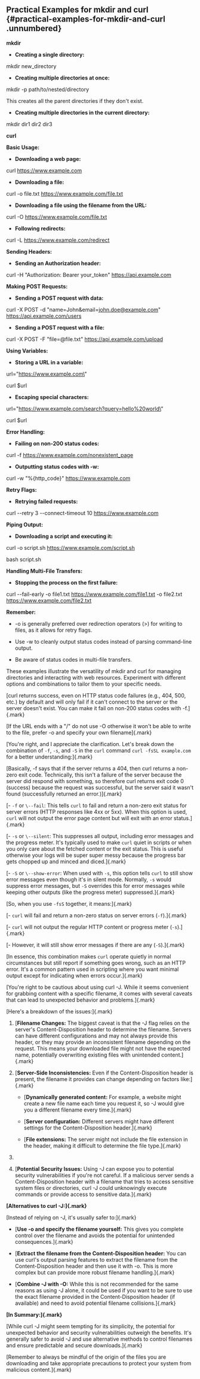 ﻿## **Practical Examples for mkdir and curl** {#practical-examples-for-mkdir-and-curl .unnumbered}

**mkdir**

- **Creating a single directory:**

mkdir new_directory

- **Creating multiple directories at once:**

mkdir -p path/to/nested/directory

This creates all the parent directories if they don\'t exist.

- **Creating multiple directories in the current directory:**

mkdir dir1 dir2 dir3

**curl**

**Basic Usage:**

- **Downloading a web page:**

curl https://www.example.com

- **Downloading a file:**

curl -o file.txt https://www.example.com/file.txt

- **Downloading a file using the filename from the URL:**

curl -O https://www.example.com/file.txt

- **Following redirects:**

curl -L https://www.example.com/redirect

**Sending Headers:**

- **Sending an Authorization header:**

curl -H \"Authorization: Bearer your_token\" https://api.example.com

**Making POST Requests:**

- **Sending a POST request with data:**

curl -X POST -d \"name=John&email=john.doe@example.com\" https://api.example.com/users

- **Sending a POST request with a file:**

curl -X POST -F \"file=@file.txt\" https://api.example.com/upload

**Using Variables:**

- **Storing a URL in a variable:**

url=\"https://www.example.com\"

curl \$url

- **Escaping special characters:**

url=\"https://www.example.com/search?query=hello%20world\"

curl \$url

**Error Handling:**

- **Failing on non-200 status codes:**

curl -f https://www.example.com/nonexistent_page

- **Outputting status codes with -w:**

curl -w \"%{http_code}\" https://www.example.com

**Retry Flags:**

- **Retrying failed requests:**

curl \--retry 3 \--connect-timeout 10 https://www.example.com

**Piping Output:**

- **Downloading a script and executing it:**

curl -o script.sh https://www.example.com/script.sh

bash script.sh

**Handling Multi-File Transfers:**

- **Stopping the process on the first failure:**

curl \--fail-early -o file1.txt https://www.example.com/file1.txt -o file2.txt https://www.example.com/file2.txt

**Remember:**

- -o is generally preferred over redirection operators (\>) for writing to files, as it allows for retry flags.

- Use -w to cleanly output status codes instead of parsing command-line output.

- Be aware of status codes in multi-file transfers.

These examples illustrate the versatility of mkdir and curl for managing directories and interacting with web resources. Experiment with different options and combinations to tailor them to your specific needs.

[curl returns success, even on HTTP status code failures (e.g., 404, 500, etc.) by default and will only fail if it can't connect to the server or the server doesn't exist. You can make it fail on non-200 status codes with -f.]{.mark}

[If the URL ends with a "/" do not use -O otherwise it won't be able to write to the file, prefer -o and specify your own filename]{.mark}

[You\'re right, and I appreciate the clarification. Let\'s break down the combination of `-f`, `-s`, and `-S` in the `curl` command `curl -fsSL example.com` for a better understanding:]{.mark}

[Basically, -f says that if the server returns a 404, then curl returns a non-zero exit code. Technically, this isn\'t a failure of the server because the server did respond with something, so therefore curl returns exit code 0 (success) because the request was successful, but the server said it wasn\'t found (successfully returned an error.)]{.mark}

[- `-f` or `\--fail`: This tells `curl` to fail and return a non-zero exit status for server errors (HTTP responses like 4xx or 5xx). When this option is used, `curl` will not output the error page content but will exit with an error status.]{.mark}

[- `-s` or `\--silent`: This suppresses all output, including error messages and the progress meter. It\'s typically used to make `curl` quiet in scripts or when you only care about the fetched content or the exit status. This is useful otherwise your logs will be super super messy because the progress bar gets chopped up and minced and diced.]{.mark}

[- `-S` or `\--show-error`: When used with `-s`, this option tells `curl` to still show error messages even though it\'s in silent mode. Normally, `-s` would suppress error messages, but `-S` overrides this for error messages while keeping other outputs (like the progress meter) suppressed.]{.mark}

[So, when you use `-fsS` together, it means:]{.mark}

[- `curl` will fail and return a non-zero status on server errors (`-f`).]{.mark}

[- `curl` will not output the regular HTTP content or progress meter (`-s`).]{.mark}

[- However, it will still show error messages if there are any (`-S`).]{.mark}

[In essence, this combination makes `curl` operate quietly in normal circumstances but still report if something goes wrong, such as an HTTP error. It\'s a common pattern used in scripting where you want minimal output except for indicating when errors occur.]{.mark}

[You\'re right to be cautious about using curl -J. While it seems convenient for grabbing content with a specific filename, it comes with several caveats that can lead to unexpected behavior and problems.]{.mark}

[Here\'s a breakdown of the issues:]{.mark}

1.  [**Filename Changes:** The biggest caveat is that the -J flag relies on the server\'s Content-Disposition header to determine the filename. Servers can have different configurations and may not always provide this header, or they may provide an inconsistent filename depending on the request. This means your downloaded file might not have the expected name, potentially overwriting existing files with unintended content.]{.mark}

2.  [**Server-Side Inconsistencies:** Even if the Content-Disposition header is present, the filename it provides can change depending on factors like:]{.mark}

    - [**Dynamically generated content:** For example, a website might create a new file name each time you request it, so -J would give you a different filename every time.]{.mark}

    - [**Server configuration:** Different servers might have different settings for the Content-Disposition header.]{.mark}

    - [**File extensions:** The server might not include the file extension in the header, making it difficult to determine the file type.]{.mark}

3.

4.  [**Potential Security Issues:** Using -J can expose you to potential security vulnerabilities if you\'re not careful. If a malicious server sends a Content-Disposition header with a filename that tries to access sensitive system files or directories, curl -J could unknowingly execute commands or provide access to sensitive data.]{.mark}

**[Alternatives to curl -J:]{.mark}**

[Instead of relying on -J, it\'s usually safer to:]{.mark}

- [**Use -o and specify the filename yourself:** This gives you complete control over the filename and avoids the potential for unintended consequences.]{.mark}

- [**Extract the filename from the Content-Disposition header:** You can use curl\'s output parsing features to extract the filename from the Content-Disposition header and then use it with -o. This is more complex but can provide more robust filename handling.]{.mark}

- [**Combine -J with -O:** While this is not recommended for the same reasons as using -J alone, it could be used if you want to be sure to use the exact filename provided in the Content-Disposition header (if available) and need to avoid potential filename collisions.]{.mark}

**[In Summary:]{.mark}**

[While curl -J might seem tempting for its simplicity, the potential for unexpected behavior and security vulnerabilities outweigh the benefits. It\'s generally safer to avoid -J and use alternative methods to control filenames and ensure predictable and secure downloads.]{.mark}

[Remember to always be mindful of the origin of the files you are downloading and take appropriate precautions to protect your system from malicious content.]{.mark}
